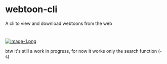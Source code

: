 # webtoon-cli
A cli to view and download webtoons from the web
#
[![image-1.png](https://i.postimg.cc/m2GLhKrG/image-1.png)](https://postimg.cc/t72QMSPr)

btw it's still a work in progress, for now it works only the search function (-s)

